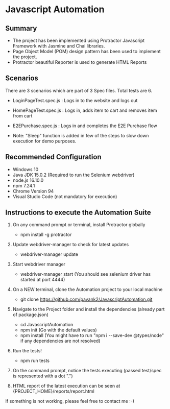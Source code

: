# Javascript Automation

## Summary

- The project has been implemented using Protractor Javascript Framework with Jasmine and Chai libraries.
- Page Object Model (POM) design pattern has been used to implement the project.
- Protractor beautiful Reporter is used to generate HTML Reports

## Scenarios

There are 3 scenarios which are part of 3 Spec files. Total tests are 6.

- LoginPageTest.spec.js : Logs in to the website and logs out
- HomePageTest.spec.js : Logs in, adds item to cart and removes item from cart
- E2EPurchase.spec.js : Logs in and completes the E2E Purchase flow

- Note: "Sleep" function is added in few of the steps to slow down execution for demo purposes.
## Recommended Configuration
- Windows 10
- Java JDK 15.0.2 (Required to run the Selenium webdriver)
- node.js 16.10.0
- npm 7.24.1
- Chrome Version 94
- Visual Studio Code (not mandatory for execution)

## Instructions to execute the Automation Suite

1. On any command prompt or terminal, install Protractor globally

   - npm install -g protractor

2. Update webdriver-manager to check for latest updates

   - webdriver-manager update

3. Start webdriver manager

   - webdriver-manager start
     (You should see selenium driver has started at port 4444)

4. On a NEW terminal, clone the Automation project to your local machine

   - git clone https://github.com/pavank2/JavascriptAutomation.git

5. Navigate to the Project folder and install the dependencies (already part of package.json)

   - cd JavascriptAutomation
   - npm init (Go with the default values)
   - npm install
     (You might have to run "npm i --save-dev @types/node" if any dependencies are not resolved)

6. Run the tests!

   - npm run tests

7. On the command prompt, notice the tests executing (passed test/spec is represented with a dot ".")

8. HTML report of the latest execution can be seen at {PROJECT_HOME}/reports/report.html

If something is not working, please feel free to contact me :-)
